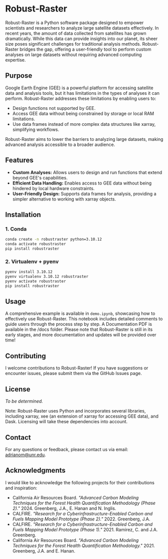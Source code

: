 # Robust-Raster

Robust-Raster is a Python software package designed to empower scientists and researchers to analyze large satellite datasets effectively. In recent years, the amount of data collected from satellites has grown dramatically. While this data can provide insights into our planet, its sheer size poses significant challenges for traditional analysis methods. Robust-Raster bridges the gap, offering a user-friendly tool to perform custom analyses on large datasets without requiring advanced computing expertise.

## Purpose
Google Earth Engine (GEE) is a powerful platform for accessing satellite data and analysis tools, but it has limitations in the types of analyses it can perform. Robust-Raster addresses these limitations by enabling users to:
- Design functions not supported by GEE.
- Access GEE data without being constrained by storage or local RAM limitations.
- Use data frames instead of more complex data structures like xarray, simplifying workflows.

Robust-Raster aims to lower the barriers to analyzing large datasets, making advanced analysis accessible to a broader audience.

## Features
- **Custom Analyses:** Allows users to design and run functions that extend beyond GEE's capabilities.
- **Efficient Data Handling:** Enables access to GEE data without being hindered by local hardware constraints.
- **User-Friendly Design:** Supports data frames for analysis, providing a simpler alternative to working with xarray objects.

## Installation
### 1. Conda
```bash
conda create -n robustraster python=3.10.12
conda activate robustraster
pip install robustraster
```

### 2. Virtualenv + pyenv
```bash
pyenv install 3.10.12
pyenv virtualenv 3.10.12 robustraster
pyenv activate robustraster
pip install robustraster
```
## Usage
A comprehensive example is available in `demo.ipynb`, showcasing how to effectively use Robust-Raster. This notebook includes detailed comments to guide users through the process step by step. A Documentation PDF is available in the /docs folder. Please note that Robust-Raster is still in its early stages, and more documentation and updates will be provided over time!

## Contributing
I welcome contributions to Robust-Raster! If you have suggestions or encounter issues, please submit them via the GitHub Issues page.

## License
*To be determined.*

Note: Robust-Raster uses Python and incorporates several libraries, including xarray, xee (an extension of xarray for accessing GEE data), and Dask. Licensing will take these dependencies into account.

## Contact
For any questions or feedback, please contact us via email: [adrianom@unr.edu](mailto:adrianom@unr.edu).

## Acknowledgments
I would like to acknowledge the following projects for their contributions and inspiration:

- California Air Resources Board. *"Advanced Carbon Modeling Techniques for the Forest Health Quantification Methodology (Phase 2)."* 2024. Greenberg, J.A., E. Hanan and N. Inglis.
- CALFIRE. *"Research for a Cyberinfrastructure-Enabled Carbon and Fuels Mapping Model Prototype (Phase 2)."* 2022. Greenberg, J.A.
- CALFIRE. *"Research for a Cyberinfrastructure-Enabled Carbon and Fuels Mapping Model Prototype (Phase 1)."* 2021. Ramirez, C. and J.A. Greenberg.
- California Air Resources Board. *"Advanced Carbon Modeling Techniques for the Forest Health Quantification Methodology."* 2021. Greenberg, J.A. and E. Hanan.
